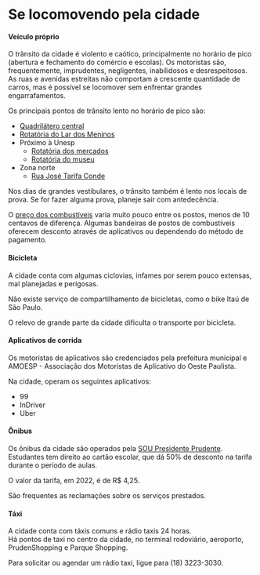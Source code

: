 # Se locomovendo pela cidade

#### Veículo próprio

O trânsito da cidade é violento e caótico, principalmente no horário de pico (abertura e fechamento do comércio e escolas). Os motoristas são, frequentemente, imprudentes, negligentes, inabilidosos e desrespeitosos.  
As ruas e avenidas estreitas não comportam a crescente quantidade de carros, mas é possível se locomover sem enfrentar grandes engarrafamentos.

Os principais pontos de trânsito lento no horário de pico são:

- [Quadrilátero central](https://google.com/maps/@-22.1240667,-51.3860823,17.1z)
- [Rotatória do Lar dos Meninos](https://google.com/maps/@-22.0994998,-51.4257092,17.53z)
- Próximo à Unesp
  - [Rotatória dos mercados](https://google.com/maps/@-22.1145206,-51.4125003,18.79z)
  - [Rotatória do museu](https://google.com/maps/@-22.116341,-51.4113028,18.79z)
- Zona norte
  - [Rua José Tarifa Conde](https://google.com/maps/@-22.1043062,-51.3896192,17.88z)

Nos dias de grandes vestibulares, o trânsito também é lento nos locais de prova. Se for fazer alguma prova, planeje sair com antedecência.

O [preço dos combustíveis](https://precodoscombustiveis.com.br/pt-br/city/brasil/sao-paulo/presidente-prudente/3732) varia muito pouco entre os postos, menos de 10 centavos de diferença.
Algumas bandeiras de postos de combustíveis oferecem desconto através de aplicativos ou dependendo do método de pagamento.

#### Bicicleta

A cidade conta com algumas ciclovias, infames por serem pouco extensas, mal planejadas e perigosas.

Não existe serviço de compartilhamento de bicicletas, como o bike Itaú de São Paulo.

O relevo de grande parte da cidade dificulta o transporte por bicicleta.

#### Aplicativos de corrida

Os motoristas de aplicativos são credenciados pela prefeitura municipal e AMOESP - Associação dos Motoristas de Aplicativo do Oeste Paulista.

Na cidade, operam os seguintes aplicativos:

- 99
- InDriver
- Uber

#### Ônibus

Os ônibus da cidade são operados pela [SOU Presidente Prudente](https://soupresidenteprudente.com.br/).  
Estudantes tem direito ao cartão escolar, que dá 50% de desconto na tarifa durante o período de aulas.

O valor da tarifa, em 2022, é de R$ 4,25.

São frequentes as reclamações sobre os serviços prestados.

#### Táxi

A cidade conta com táxis comuns e rádio taxis 24 horas.  
Há pontos de taxi no centro da cidade, no terminal rodoviário, aeroporto, PrudenShopping e Parque Shopping.

Para solicitar ou agendar um rádio taxi, ligue para (18) 3223-3030.
